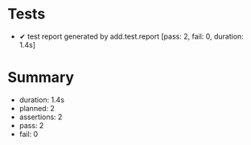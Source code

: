 # Tests

- ✔ test report generated by add.test.report [pass: 2, fail: 0, duration: 1.4s]

# Summary

- duration: 1.4s
- planned: 2
- assertions: 2
- pass: 2
- fail: 0

